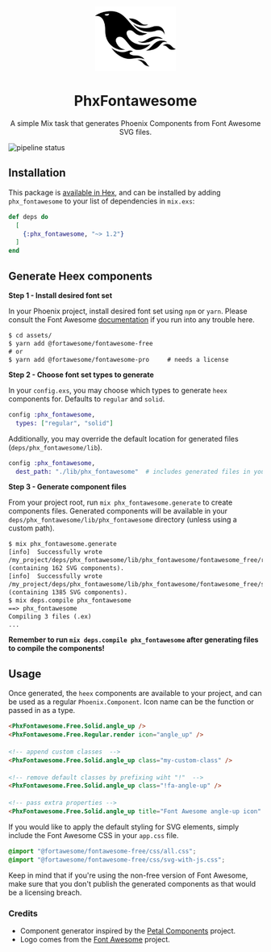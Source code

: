 <p align="center">
  <img src="assets/logo.png" height="128">
  <h1 align="center">PhxFontawesome</h1>
  <p align="center">
    A simple Mix task that generates Phoenix Components from Font Awesome SVG files.
  </p>
</p>

![pipeline status](https://github.com/Intility/phx_fontawesome/actions/workflows/elixir.yml/badge.svg?event=push)

## Installation

This package is [available in Hex](https://hex.pm/packages/phx_fontawesome), and can be installed
by adding `phx_fontawesome` to your list of dependencies in `mix.exs`:

```elixir
def deps do
  [
    {:phx_fontawesome, "~> 1.2"}
  ]
end
```

## Generate Heex components

**Step 1 - Install desired font set**

In your Phoenix project, install desired font set using `npm` or `yarn`. Please consult the Font Awesome
[documentation](https://fontawesome.com/docs/web/setup/packages) if you run into any trouble here.

```shell
$ cd assets/
$ yarn add @fortawesome/fontawesome-free
# or
$ yarn add @fortawesome/fontawesome-pro     # needs a license
```

**Step 2 - Choose font set types to generate**

In your `config.exs`, you may choose which types to generate `heex` components for. Defaults to `regular` and `solid`.

```elixir
config :phx_fontawesome,
  types: ["regular", "solid"]
```

Additionally, you may override the default location for generated files (`deps/phx_fontawesome/lib`).

```elixir
config :phx_fontawesome,
  dest_path: "./lib/phx_fontawesome"  # includes generated files in your projects lib/ directory
```

**Step 3 - Generate component files**

From your project root, run `mix phx_fontawesome.generate` to create components files. Generated components will be available in your
`deps/phx_fontawesome/lib/phx_fontawesome` directory (unless using a custom path).

```shell
$ mix phx_fontawesome.generate
[info]  Successfully wrote /my_project/deps/phx_fontawesome/lib/phx_fontawesome/fontawesome_free/regular.ex (containing 162 SVG components).
[info]  Successfully wrote /my_project/deps/phx_fontawesome/lib/phx_fontawesome/fontawesome_free/solid.ex (containing 1385 SVG components).
$ mix deps.compile phx_fontawesome
==> phx_fontawesome
Compiling 3 files (.ex)
...
```

**Remember to run `mix deps.compile phx_fontawesome` after generating files to compile the components!**

## Usage

Once generated, the `heex` components are available to your project, and can be used as a regular `Phoenix.Component`.
Icon name can be the function or passed in as a type.

```html
<PhxFontawesome.Free.Solid.angle_up />
<PhxFontawesome.Free.Regular.render icon="angle_up" />

<!-- append custom classes  -->
<PhxFontawesome.Free.Solid.angle_up class="my-custom-class" />

<!-- remove default classes by prefixing wiht "!"  -->
<PhxFontawesome.Free.Solid.angle_up class="!fa-angle-up" />

<!-- pass extra properties -->
<PhxFontawesome.Free.Solid.angle_up title="Font Awesome angle-up icon" />
```

If you would like to apply the default styling for SVG elements, simply include the Font Awesome CSS in your `app.css` file.

```css
@import "@fortawesome/fontawesome-free/css/all.css";
@import "@fortawesome/fontawesome-free/css/svg-with-js.css";
```

Keep in mind that if you're using the non-free version of Font Awesome, make sure that you don't publish the
generated components as that would be a licensing breach.

### Credits

- Component generator inspired by the [Petal Components](https://github.com/petalframework/petal_components) project.
- Logo comes from the [Font Awesome](https://commons.wikimedia.org/wiki/File:Font_Awesome_5_brands_phoenix-framework.svg) project.
